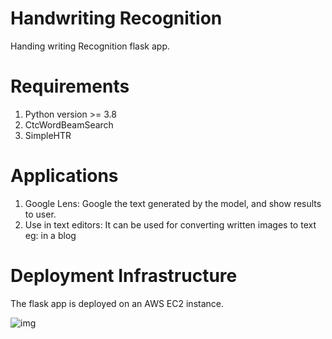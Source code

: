 # Handwriting Recognition

Handing writing Recognition flask app.
# Requirements

1. Python version >= 3.8
2. CtcWordBeamSearch
3. SimpleHTR 

# Applications

1. Google Lens: Google the text generated by the model, and show results to user.
2. Use in text editors: It can be used for converting written images to text eg: in a blog


# Deployment Infrastructure

The flask app is deployed on an AWS EC2 instance.
 
![img](https://user-images.githubusercontent.com/85568177/231553039-bf41759a-b902-4864-a806-81fd36577c1c.jpg)


